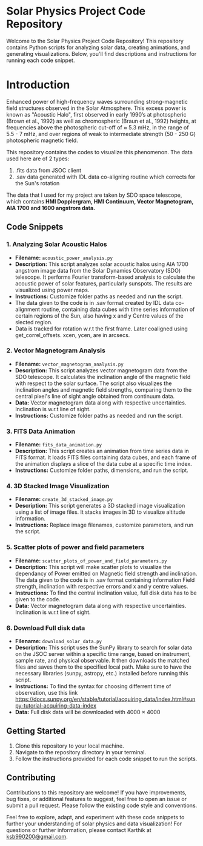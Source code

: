 # Solar Physics Project Code Repository

Welcome to the Solar Physics Project Code Repository! This repository contains Python scripts for analyzing solar data, creating animations, and generating visualizations. Below, you'll find descriptions and instructions for running each code snippet.

# Introduction

Enhanced power of high-frequency waves surrounding strong-magnetic field structures observed in the Solar Atmosphere.
This excess power is known as "Acoustic Halo", first observed in early 1990’s at photospheric (Brown et al., 1992) as well as chromospheric (Braun et al., 1992) heights, at frequencies above the photospheric cut-off of ≈ 5.3 mHz, in the range of 5.5 - 7 mHz, and over regions of weak to intermediate strength (50 - 250 G) photospheric magnetic field.

This repository contains the codes to visualize this phenomenon.
The data used here are of 2 types: 
1) .fits data from JSOC client
2) .sav data generated with IDL data co-aligning routine which corrects for the Sun's rotation

The data that I used for my project are taken by SDO space telescope, which contains **HMI Dopplergram, HMI Continuum, Vector Magnetogram, AIA 1700 and 1600 angstrom data.**




## Code Snippets

### 1. Analyzing Solar Acoustic Halos

- **Filename:** `acoustic_power_analysis.py`
- **Description:** This script analyzes solar acoustic halos using AIA 1700 angstrom image data from the Solar Dynamics Observatory (SDO) telescope. It performs Fourier transform-based analysis to calculate the acoustic power of solar features, particularly sunspots. The results are visualized using power maps.
- **Instructions:** Customize folder paths as needed and run the script.
- The data given to the code is in .sav format created by IDL data co-alignment routine, containing data cubes with time series information of certain regions of the Sun, also having x and y Centre values of the slected region.
- Data is tracked for rotation w.r.t the first frame. Later coaligned using get_correl_offsets. xcen, ycen, are in arcsecs.

### 2. Vector Magnetogram Analysis

- **Filename:** `vector_magnetogram_analysis.py`
- **Description:** This script analyzes vector magnetogram data from the SDO telescope. It calculates the inclination angle of the magnetic field with respect to the solar surface. The script also visualizes the inclination angles and magnetic field strengths, comparing them to the central pixel's line of sight angle obtained from continuum data.
- **Data:** Vector magnetogram data along with respective uncertainties. Inclination is w.r.t line of sight.
- **Instructions:** Customize folder paths as needed and run the script.

### 3. FITS Data Animation

- **Filename:** `fits_data_animation.py`
- **Description:** This script creates an animation from time series data in FITS format. It loads FITS files containing data cubes, and each frame of the animation displays a slice of the data cube at a specific time index.
- **Instructions:** Customize folder paths, dimensions, and run the script.

### 4. 3D Stacked Image Visualization

- **Filename:** `create_3d_stacked_image.py`
- **Description:** This script generates a 3D stacked image visualization using a list of image files. It stacks images in 3D to visualize altitude information.
- **Instructions:** Replace image filenames, customize parameters, and run the script.

### 5. Scatter plots of power and field parameters
- **Filename:** `scatter_plots_of_power_and_field_parameters.py`
- **Description:** This script will make scatter plots to visualize the dependancy of Power emitted on Magnetic field strength and inclination. The data given to the code is in .sav format containing information Field strength, inclination with respective errors and x and y centre values.
- **Instructions:**  To find the central inclination value, full disk data has to be given to the code.
- **Data:** Vector magnetogram data along with respective uncertainties. Inclination is w.r.t line of sight.

### 6. Download Full disk data
- **Filename:** `download_solar_data.py`
- **Description:** This script uses the SunPy library to search for solar data on the JSOC server within a specific time range, based on instrument, sample rate, and physical observable. It then downloads the matched files and saves them to the specified local path. Make sure to have the necessary libraries (sunpy, astropy, etc.) installed before running this script.
- **Instructions:** To find the syntax for choosing differrent time of observation, use this link https://docs.sunpy.org/en/stable/tutorial/acquiring_data/index.html#sunpy-tutorial-acquiring-data-index
- **Data:** Full disk data will be downloaded with 4000 $\times$ 4000  

## Getting Started

1. Clone this repository to your local machine.
2. Navigate to the repository directory in your terminal.
3. Follow the instructions provided for each code snippet to run the scripts.

## Contributing

Contributions to this repository are welcome! If you have improvements, bug fixes, or additional features to suggest, feel free to open an issue or submit a pull request. Please follow the existing code style and conventions.


Feel free to explore, adapt, and experiment with these code snippets to further your understanding of solar physics and data visualization!
For questions or further information, please contact Karthik at ksb990200@gmail.com.

